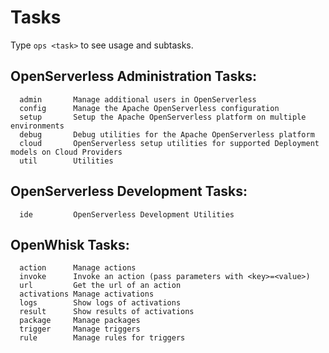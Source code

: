 # Tasks

Type `ops <task>` to see usage and subtasks.

## OpenServerless Administration Tasks:

```text
  admin       Manage additional users in OpenServerless
  config      Manage the Apache OpenServerless configuration
  setup       Setup the Apache OpenServerless platform on multiple environments
  debug       Debug utilities for the Apache OpenServerless platform
  cloud       OpenServerless setup utilities for supported Deployment models on Cloud Providers
  util        Utilities
```

## OpenServerless Development Tasks:

```text
  ide         OpenServerless Development Utilities
```

## OpenWhisk Tasks:

```text
  action      Manage actions
  invoke      Invoke an action (pass parameters with <key>=<value>)
  url         Get the url of an action
  activations Manage activations
  logs        Show logs of activations
  result      Show results of activations
  package     Manage packages
  trigger     Manage triggers
  rule        Manage rules for triggers
```
